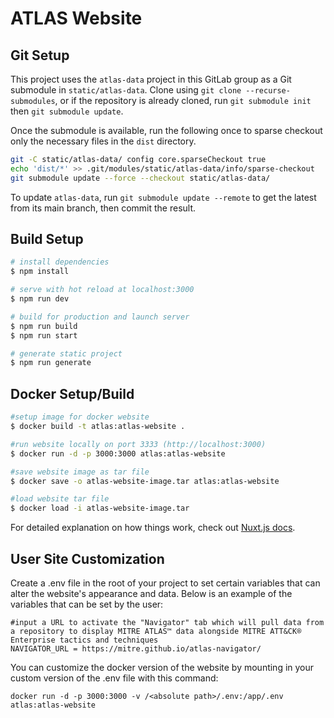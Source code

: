 # ATLAS Website

## Git Setup
This project uses the `atlas-data` project in this GitLab group as a Git submodule in `static/atlas-data`.  Clone using `git clone --recurse-submodules`, or if the repository is already cloned, run `git submodule init` then `git submodule update`.

Once the submodule is available, run the following once to sparse checkout only the necessary files in the `dist` directory.
```bash
git -C static/atlas-data/ config core.sparseCheckout true
echo 'dist/*' >> .git/modules/static/atlas-data/info/sparse-checkout
git submodule update --force --checkout static/atlas-data/
```

To update `atlas-data`, run `git submodule update --remote` to get the latest from its main branch, then commit the result.

## Build Setup

```bash
# install dependencies
$ npm install

# serve with hot reload at localhost:3000
$ npm run dev

# build for production and launch server
$ npm run build
$ npm run start

# generate static project
$ npm run generate
```

## Docker Setup/Build
```bash
#setup image for docker website
$ docker build -t atlas:atlas-website .

#run website locally on port 3333 (http://localhost:3000)
$ docker run -d -p 3000:3000 atlas:atlas-website

#save website image as tar file
$ docker save -o atlas-website-image.tar atlas:atlas-website

#load website tar file
$ docker load -i atlas-website-image.tar
```

For detailed explanation on how things work, check out [Nuxt.js docs](https://nuxtjs.org).

## User Site Customization

Create a .env file in the root of your project to set certain variables that can alter the website's appearance and data. Below is an example of the variables that can be set by the user:

```
#input a URL to activate the "Navigator" tab which will pull data from a repository to display MITRE ATLAS™ data alongside MITRE ATT&CK® Enterprise tactics and techniques
NAVIGATOR_URL = https://mitre.github.io/atlas-navigator/
```

You can customize the docker version of the website by mounting in your custom version of the .env file with this command:

```
docker run -d -p 3000:3000 -v /<absolute path>/.env:/app/.env atlas:atlas-website
```